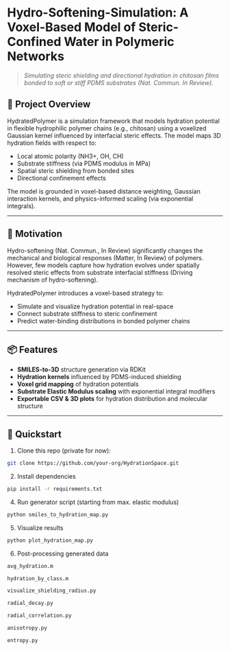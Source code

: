# Hydro-Softening-Simulation: A Voxel-Based Model of Steric-Confined Water in Polymeric Networks

> _Simulating steric shielding and directional hydration in chitosan films bonded to soft or stiff PDMS substrates (Nat. Commun. In Review)._

## 🧠 Project Overview
HydratedPolymer is a  simulation framework that models hydration potential in flexible hydrophilic polymer chains (e.g., chitosan) using a voxelized Gaussian kernel influenced by interfacial steric effects. The model maps 3D hydration fields with respect to:

- Local atomic polarity (NH3+, OH, CH)
- Substrate stiffness (via PDMS modulus in MPa)
- Spatial steric shielding from bonded sites
- Directional confinement effects

The model is grounded in voxel-based distance weighting, Gaussian interaction kernels, and physics-informed scaling (via exponential integrals).

---

## 🔬 Motivation
Hydro-softening (Nat. Commun., In Review) significantly changes the mechanical and biological responses (Matter, In Review) of polymers. However, few models capture how hydration evolves under spatially resolved steric effects from substrate interfacial stiffness (Driving mechanism of hydro-softening).

HydratedPolymer introduces a voxel-based strategy to:
- Simulate and visualize hydration potential in real-space
- Connect substrate stiffness to steric confinement
- Predict water-binding distributions in bonded polymer chains

---

## 📦 Features
- **SMILES-to-3D** structure generation via RDKit  
- **Hydration kernels** influenced by PDMS-induced shielding  
- **Voxel grid mapping** of hydration potentials  
- **Substrate Elastic Modulus scaling** with exponential integral modifiers  
- **Exportable CSV & 3D plots** for hydration distribution and molecular structure  

---

## 🚀 Quickstart

1. Clone this repo (private for now):
```bash
git clone https://github.com/your-org/HydrationSpace.git
```

2. Install dependencies
```bash
pip install -r requirements.txt
```
4. Run generator script (starting from max. elastic modulus)
```bash
python smiles_to_hydration_map.py
```

5. Visualize results
```bash
python plot_hydration_map.py
```

6. Post-processing generated data
```bash
avg_hydration.m
```
```bash
hydration_by_class.m
```
```bash
visualize_shielding_radius.py
```
```bash
radial_decay.py
```
```bash
radial_correlation.py
```
```bash
anisotropy.py
```
```bash
entropy.py
```                 
